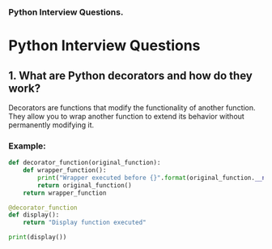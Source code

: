 ### Python Interview Questions.
# Python Interview Questions

## 1. What are Python decorators and how do they work?
Decorators are functions that modify the functionality of another function. They allow you to wrap another function to extend its behavior without permanently modifying it.

### Example:
```python
def decorator_function(original_function):
    def wrapper_function():
        print("Wrapper executed before {}".format(original_function.__name__))
        return original_function()
    return wrapper_function

@decorator_function
def display():
    return "Display function executed"

print(display())